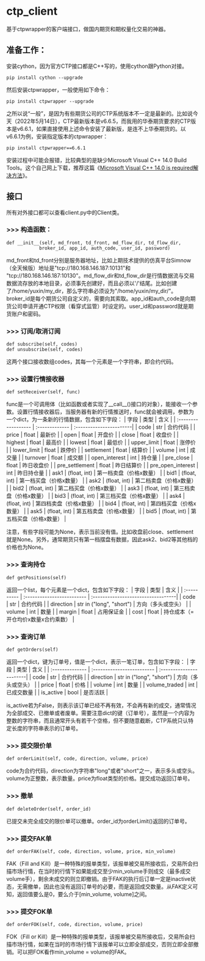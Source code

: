 # ctp_client

基于ctpwrapper的客户端接口，做国内期货和期权量化交易的神器。

## 准备工作：

安装cython，因为官方CTP接口都是C++写的，使用cython跟Python对接。
```
pip install cython --upgrade
```
然后安装ctpwrapper，一般使用如下命令：
```
pip install ctpwrapper --upgrade
```
之所以说“一般”，是因为有些期货公司的CTP系统版本不一定是最新的。比如说今天（2022年5月14日），CTP最新版本是v6.6.5，而我用的华泰期货要求的CTP版本是v6.6.1，如果直接使用上述命令安装了最新版，是连不上华泰期货的。以v6.6.1为例，安装指定版本的ctpwrapper：
```
pip install ctpwrapper==6.6.1
```
安装过程中可能会报错，比较典型的是缺少Microsoft Visual C++ 14.0 Build Tools。这个自己网上下载，推荐这篇《[Microsoft Visual C++ 14.0 is required解决方法](https://zhuanlan.zhihu.com/p/126669852)》。

## 接口

所有对外接口都可以查看client.py中的Client类。

### >>> 构造函数：
```
def __init__(self, md_front, td_front, md_flow_dir, td_flow_dir,
            broker_id, app_id, auth_code, user_id, password)
```
md_front和td_front分别是服务器地址，比如上期技术提供的仿真平台Simnow（全天候版）地址是"tcp://180.168.146.187:10131"和
"tcp://180.168.146.187:10130"。md_flow_dir和td_flow_dir是行情数据流与交易数据流存放的本地目录，必须事先创建好，而且必须以'/'结尾。比如创建了/home/yuxin/my_dir，那么字符串必须设为"/home/yuxin/my_dir/"。broker_id是每个期货公司自定义的，需要向其索取。app_id和auth_code是向期货公司申请开通CTP权限（看穿式监管）时设定的。user_id和password就是期货账户和密码。

### >>> 订阅/取消订阅
```
def subscribe(self, codes)
def unsubscribe(self, codes)
```
这两个接口接收数组codes，其每一个元素是一个字符串，即合约代码。

### >>> 设置行情接收器
```
def setReceiver(self, func)
```
func是一个可调用体（比如函数或者实现了__call__()接口的对象），能接收一个参数。设置行情接收器后，当服务器有新的行情推送时，func就会被调用，参数为一个dict，为一条新的行情数据，包含如下字段：
|  字段               |  类型           |  含义                   |
| :------------------ | :------------- | :-----------------------|
|  code               |  str           |  合约代码                |
|  price              |  float         |  最新价                  |
|  open               |  float         |  开盘价                  |
|  close              |  float         |  收盘价                  |
|  highest            |  float         |  最高价                  |
|  lowest             |  float         |  最低价                  |
|  upper_limit        |  float         |  涨停价                  |
|  lower_limit        |  float         |  跌停价                  |
|  settlement         |  float         |  结算价                  |
|  volume             |  int           |  成交量                  |
|  turnover           |  float         |  成交额                  |
|  open_interest      |  int           |  持仓量                  |
|  pre_close          |  float         |  昨日收盘价              |
|  pre_settlement     |  float         |  昨日结算价              |
|  pre_open_interest  |  int           |  昨日持仓量              |
|  ask1               |  (float, int)  |  第一档卖盘（价格x数量）  |
|  bid1               |  (float, int)  |  第一档买盘（价格x数量）  |
|  ask2               |  (float, int)  |  第二档卖盘（价格x数量）  |
|  bid2               |  (float, int)  |  第二档买盘（价格x数量）  |
|  ask3               |  (float, int)  |  第三档卖盘（价格x数量）  |
|  bid3               |  (float, int)  |  第三档买盘（价格x数量）  |
|  ask4               |  (float, int)  |  第四档卖盘（价格x数量）  |
|  bid4               |  (float, int)  |  第四档买盘（价格x数量）  |
|  ask5               |  (float, int)  |  第五档卖盘（价格x数量）  |
|  bid5               |  (float, int)  |  第五档买盘（价格x数量）  |

注意，有些字段可能为None，表示当前没有值。比如收盘前close、settlement就是None。另外，通常期货只有第一档摆盘有数据，因此ask2、bid2等其他档的价格也为None。

### >>> 查询持仓
```
def getPositions(self)
```
返回一个list，每个元素是一个dict，包含如下字段：
|  字段       |  类型                       |  含义                              |
| :---------- | :------------------------- | :----------------------------------|
|  code       |  str                       |  合约代码                          |
|  direction  |  str in ("long", "short")  |  方向（多头或空头）                 |
|  volume     |  int                       |  数量                              |
|  margin     |  float                     |  占用保证金                         |
|  cost       |  float                     |  持仓成本（=开仓均价x数量x合约乘数）  |

### >>> 查询订单
```
def getOrders(self)
```
返回一个dict，键为订单号，值是一个dict，表示一笔订单，包含如下字段：
|  字段           |  类型                       |  含义                   |
| :-------------- | :------------------------- | :-----------------------|
|  code           |  str                       |  合约代码                |
|  direction      |  str in ("long", "short")  |  方向（多头或空头）       |
|  price          |  float                     |  价格                    |
|  volume         |  int                       |  数量                    |
|  volume_traded  |  int                       |  已成交数量              |
|  is_active      |  bool                      |  是否活跃                |

is_active若为False，则表示该订单已经不再有效，不会再有新的成交，通常情况为全部成交、已撤单或者废单。需要注意dict的键（订单号），虽然是一个内容为整数的字符串，而且通常开头有若干个空格，但不要随意截断，CTP系统只认特定长度的字符串表示的订单号。

### >>> 提交限价单
```
def orderLimit(self, code, direction, volume, price)
```
code为合约代码，direction为字符串"long"或者"short"之一，表示多头或空头。volume为正整数，表示数量。price为float类型的价格。提交成功返回订单号。

### >>> 撤单
```
def deleteOrder(self, order_id)
```
已提交未完全成交的限价单可以撤单。order_id为orderLimit()返回的订单号。

### >>> 提交FAK单
```
def orderFAK(self, code, direction, volume, price, min_volume)
```
FAK（Fill and Kill）是一种特殊的报单类型，该报单被交易所接收后，交易所会扫描市场行情，在当时的行情下如果能成交至少min_volume手则成交（最多成交volume手），剩余未成交的则立即撤销。由于FAK的执行后订单一定是inactive状态，无需撤单，因此也没有返回订单号的必要，而是返回成交数量。从FAK定义可知，返回值要么是0，要么介于[min_volume, volume]之间。

### >>> 提交FOK单
```
def orderFOK(self, code, direction, volume, price)
```
FOK（Fill or Kill）是一种特殊的报单类型，该报单被交易所接收后，交易所会扫描市场行情，如果在当时的市场行情下该报单可以立即全部成交，否则立即全部撤销。可以把FOK看作min_volume = volume的FAK。

